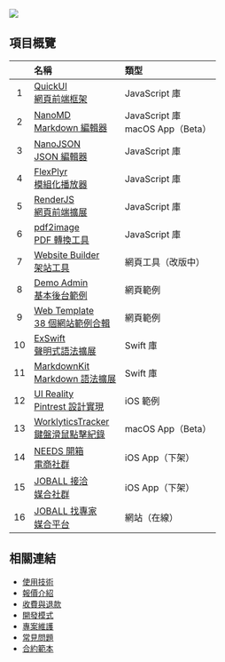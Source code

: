 ![](https://github-readme-stats.vercel.app/api?username=pardnchiu&show_icons=true&theme=default)

## 項目概覽
| | 名稱 | 類型 |
| :-: | :- | :- |
| 1 | [QuickUI<br>網頁前端框架](https://quickui.pardn.io) | JavaScript 庫 | 
| 2 | [NanoMD<br>Markdown 編輯器](https://nanomd.pardn.io) | JavaScript 庫<br>macOS App（Beta） |
| 3 | [NanoJSON<br>JSON 編輯器](https://nanojson.pardn.io) | JavaScript 庫 |
| 4 | [FlexPlyr<br>模組化播放器](https://flexplyr.pardn.io) | JavaScript 庫 |
| 5 | [RenderJS<br>網頁前端擴展](https://renderjs.pardn.io) | JavaScript 庫 |
| 6 | [pdf2image<br>PDF 轉換工具](https://pardn.io/pdf2image) | JavaScript 庫 |
| 7 | [Website Builder<br>架站工具](https://pardn.io/website-builder) | 網頁工具（改版中） |
| 8 | [Demo Admin<br>基本後台範例](https://demo-admin.pardn.io) | 網頁範例 |
| 9 | [Web Template<br>38 個網站範例合輯](https://pardn.io/web-template) | 網頁範例 |
| 10 | [ExSwift<br>聲明式語法擴展](https://github.com/pardnchiu/ExSwift) | Swift 庫 |
| 11 | [MarkdownKit<br>Markdown 語法擴展](https://github.com/pardnchiu/MarkdownKit) | Swift 庫 |
| 12 | [UI Reality<br>Pintrest 設計實現](https://github.com/pardnchiu/swift-UI-reality) | iOS 範例 |
| 13 | [WorklyticsTracker<br>鍵盤滑鼠點擊紀錄](https://github.com/pardnchiu/WorklyticsTracker) | macOS App（Beta） |
| 14 | [NEEDS 開箱<br>電商社群](https://appadvice.com/app/e9-96-8b-e7-ae-b1/1460355322.amp) | iOS App（下架）|
| 15 | [JOBALL 接洽<br>媒合社群](https://appadvice.com/app/joball-e6-8e-a5-e6-b4-bd/1272878907.amp) | iOS App（下架） |
| 16 | [JOBALL 找專家<br>媒合平台](https://joball.tw) | 網站（在線） |

## 相關連結

- [使用技術](./使用技術.md)
- [報價介紹](./報價介紹.md)
- [收費與退款](./收費與退款.md)
- [開發模式](./開發模式.md)
- [專案維護](./專案維護.md)
- [常見問題](./常見問題.md)
- [合約範本](./合約範本.md)